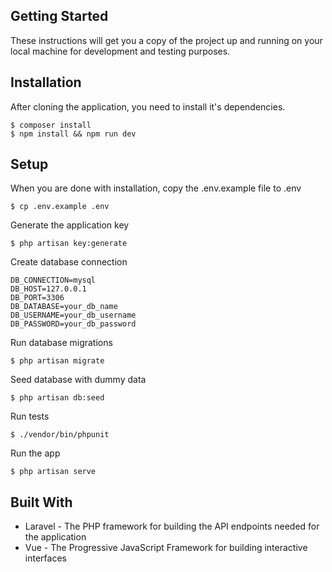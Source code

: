 ## Getting Started

These instructions will get you a copy of the project up and running on your local machine for development and testing purposes.

## Installation


After cloning the application, you need to install it's dependencies.

```
$ composer install
$ npm install && npm run dev
```

## Setup

When you are done with installation, copy the .env.example file to .env

```
$ cp .env.example .env
```

Generate the application key

```
$ php artisan key:generate
```

Create database connection

```
DB_CONNECTION=mysql
DB_HOST=127.0.0.1
DB_PORT=3306
DB_DATABASE=your_db_name
DB_USERNAME=your_db_username
DB_PASSWORD=your_db_password
```

Run database migrations

```
$ php artisan migrate
```

Seed database with dummy data

```
$ php artisan db:seed
```

Run tests

```
$ ./vendor/bin/phpunit
```

Run the app

```
$ php artisan serve
```

## Built With

-   Laravel - The PHP framework for building the API endpoints needed for the application
-   Vue - The Progressive JavaScript Framework for building interactive interfaces